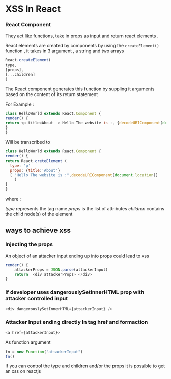 # XSS In React 

### React Component

They act like functions, take in props as input and return react elements .

React elements are created by components by using the `createElement()` function , it takes in 3 argument , a string and two arrays

```js
React.createElement(
type,
[props],
[...children]
)
```

The React component generates this function by suppling it arguments based on the content of its return statement

For Example :

```js
class HelloWorld extends React.Component {
render() {
return <p title=About  > Hello The website is :, {decodeURIComponent(document.location)}</p>
}
}
```
Will be transcribed to 

```js
class HelloWorld extends React.Component {
render() {
return React.creteElement (
  type: 'p'
  props: {title:'About'}
  [ "Hello The website is :",decodeURIComponent(document.location)]
    )
}
}
```
where :

*type* represents the tag name 
*props* is the list of attributes 
*children* contains the child node(s) of the element



## ways to achieve xss 

### Injecting the props

An object of an attacker input ending up into props could lead to xss

```js
render() {
	attackerProps = JSON.parse(attackerInput)
 	return  <div attackerProps> </div>
}

```
### If developer uses dangerouslySetInnerHTML prop with attacker controlled input

```js
<div dangerouslySetInnerHTML={attackerInput} />
```

### Attacker Input ending directly In tag href and formaction

```js
<a href={attackerInput}>
```

As function argument

```js
fn = new Function("attackerInput")
fn()
```


If you can control the type and children and/or the props it is possible to get an xss on reactjs

